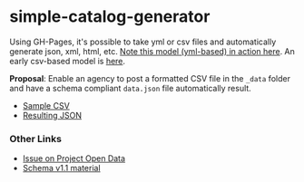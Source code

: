 simple-catalog-generator
========================

Using GH-Pages, it's possible to take yml or csv files and automatically generate json, xml, html, etc.  [Note this model (yml-based) in action here](https://github.com/GSA/Very-Simple-API).  An early csv-based model is [here](https://github.com/GSA/Very-Simple-API-2).  

**Proposal**: Enable an agency to post a formatted CSV file in the `_data` folder and have a schema compliant `data.json` file automatically result.  

* [Sample CSV](https://github.com/GSA/simple-catalog-generator/blob/gh-pages/_data/data.csv)
* [Resulting JSON](https://gsa.github.io/simple-catalog-generator/data.json) 


### Other Links 
* [Issue on Project Open Data](https://github.com/project-open-data/project-open-data.github.io/issues/384)
* [Schema v1.1 material](http://project-open-data.civicagency.org/catalog/#version-11-update)

